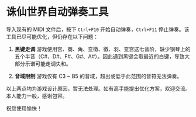 # 诛仙世界自动弹奏工具

导入现有的 MIDI 文件后，按下 `Ctrl+F10` 开始自动弹奏，`Ctrl+F11` 停止弹奏。该工具已尽可能优化，但仍存在以下问题：

1. **黑键走调**
   游戏使用宫、商、角、变徵、徵、羽、变宫这七音阶，缺少钢琴上的五个半音（C#、D#、F#、G#、A#）。因此遇到黑键会取最近的白键，导致大部分乐谱可能走调失和。

2. **音域限制**
   游戏仅有 C3 ~ B5 的音域，超出或低于此范围的音符无法弹奏。

以上两点均为游戏设计原因，暂无法处理。如有高手能提出优化方案，欢迎交流。本人能力一般，感谢包容。

祝您使用愉快！